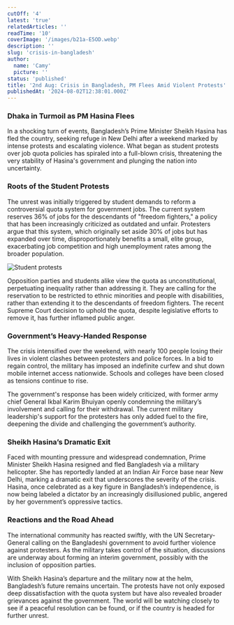```yaml
---
cutOff: '4'
latest: 'true'
relatedArticles: ''
readTime: '10'
coverImage: '/images/b21a-E5OD.webp'
description: ''
slug: 'crisis-in-bangladesh'
author:
  name: 'Camy'
  picture: ''
status: 'published'
title: '2nd Aug: Crisis in Bangladesh, PM Flees Amid Violent Protests'
publishedAt: '2024-08-02T12:38:01.000Z'
---
```


### Dhaka in Turmoil as PM Hasina Flees

In a shocking turn of events, Bangladesh’s Prime Minister Sheikh Hasina has fled the country, seeking refuge in New Delhi after a weekend marked by intense protests and escalating violence. What began as student protests over job quota policies has spiraled into a full-blown crisis, threatening the very stability of Hasina's government and plunging the nation into uncertainty.

### Roots of the Student Protests

The unrest was initially triggered by student demands to reform a controversial quota system for government jobs. The current system reserves 36% of jobs for the descendants of "freedom fighters," a policy that has been increasingly criticized as outdated and unfair. Protesters argue that this system, which originally set aside 30% of jobs but has expanded over time, disproportionately benefits a small, elite group, exacerbating job competition and high unemployment rates among the broader population.

![Student protests](/images/b21a-UxND.webp)

Opposition parties and students alike view the quota as unconstitutional, perpetuating inequality rather than addressing it. They are calling for the reservation to be restricted to ethnic minorities and people with disabilities, rather than extending it to the descendants of freedom fighters. The recent Supreme Court decision to uphold the quota, despite legislative efforts to remove it, has further inflamed public anger.

### Government’s Heavy-Handed Response

The crisis intensified over the weekend, with nearly 100 people losing their lives in violent clashes between protesters and police forces. In a bid to regain control, the military has imposed an indefinite curfew and shut down mobile internet access nationwide. Schools and colleges have been closed as tensions continue to rise.

The government's response has been widely criticized, with former army chief General Ikbal Karim Bhuiyan openly condemning the military’s involvement and calling for their withdrawal. The current military leadership's support for the protesters has only added fuel to the fire, deepening the divide and challenging the government’s authority.

### Sheikh Hasina’s Dramatic Exit

Faced with mounting pressure and widespread condemnation, Prime Minister Sheikh Hasina resigned and fled Bangladesh via a military helicopter. She has reportedly landed at an Indian Air Force base near New Delhi, marking a dramatic exit that underscores the severity of the crisis. Hasina, once celebrated as a key figure in Bangladesh’s independence, is now being labeled a dictator by an increasingly disillusioned public, angered by her government’s oppressive tactics.

### Reactions and the Road Ahead

The international community has reacted swiftly, with the UN Secretary-General calling on the Bangladeshi government to avoid further violence against protesters. As the military takes control of the situation, discussions are underway about forming an interim government, possibly with the inclusion of opposition parties.

With Sheikh Hasina’s departure and the military now at the helm, Bangladesh’s future remains uncertain. The protests have not only exposed deep dissatisfaction with the quota system but have also revealed broader grievances against the government. The world will be watching closely to see if a peaceful resolution can be found, or if the country is headed for further unrest.